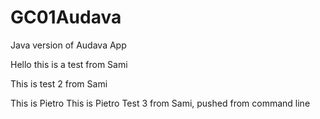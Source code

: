 GC01Audava
==========

Java  version of Audava App

Hello this is a test from Sami

This is test 2 from Sami


This is Pietro This is Pietro 
Test 3 from Sami, pushed from command line
